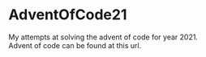 # AdventOfCode21

My attempts at solving the advent of code for year 2021. <br>
Advent of code can be found at this <a src="https://adventofcode.com/2021">url</a>.
